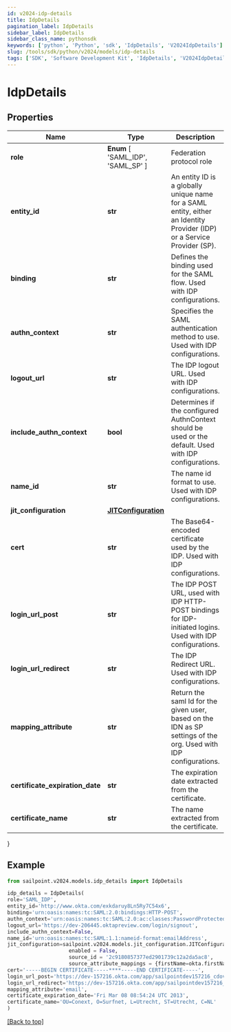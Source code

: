 ```yaml
---
id: v2024-idp-details
title: IdpDetails
pagination_label: IdpDetails
sidebar_label: IdpDetails
sidebar_class_name: pythonsdk
keywords: ['python', 'Python', 'sdk', 'IdpDetails', 'V2024IdpDetails']
slug: /tools/sdk/python/v2024/models/idp-details
tags: ['SDK', 'Software Development Kit', 'IdpDetails', 'V2024IdpDetails']
---
```


# IdpDetails

## Properties

| Name | Type | Description | Notes |
| --- | --- | --- | --- |
| **role** | **Enum** [ 'SAML_IDP', 'SAML_SP' ] | Federation protocol role | [optional] |
| **entity_id** | **str** | An entity ID is a globally unique name for a SAML entity, either an Identity Provider (IDP) or a Service Provider (SP). | [optional] |
| **binding** | **str** | Defines the binding used for the SAML flow. Used with IDP configurations. | [optional] |
| **authn_context** | **str** | Specifies the SAML authentication method to use. Used with IDP configurations. | [optional] |
| **logout_url** | **str** | The IDP logout URL. Used with IDP configurations. | [optional] |
| **include_authn_context** | **bool** | Determines if the configured AuthnContext should be used or the default. Used with IDP configurations. | [optional] [default to False] |
| **name_id** | **str** | The name id format to use. Used with IDP configurations. | [optional] |
| **jit_configuration** | [**JITConfiguration**](jit-configuration) |  | [optional] |
| **cert** | **str** | The Base64-encoded certificate used by the IDP. Used with IDP configurations. | [optional] |
| **login_url_post** | **str** | The IDP POST URL, used with IDP HTTP-POST bindings for IDP-initiated logins. Used with IDP configurations. | [optional] |
| **login_url_redirect** | **str** | The IDP Redirect URL. Used with IDP configurations. | [optional] |
| **mapping_attribute** | **str** | Return the saml Id for the given user, based on the IDN as SP settings of the org. Used with IDP configurations. | [required] |
| **certificate_expiration_date** | **str** | The expiration date extracted from the certificate. | [optional] |
| **certificate_name** | **str** | The name extracted from the certificate. | [optional] |

}

## Example

```python
from sailpoint.v2024.models.idp_details import IdpDetails

idp_details = IdpDetails(
role='SAML_IDP',
entity_id='http://www.okta.com/exkdaruy8Ln5Ry7C54x6',
binding='urn:oasis:names:tc:SAML:2.0:bindings:HTTP-POST',
authn_context='urn:oasis:names:tc:SAML:2.0:ac:classes:PasswordProtectedTransport',
logout_url='https://dev-206445.oktapreview.com/login/signout',
include_authn_context=False,
name_id='urn:oasis:names:tc:SAML:1.1:nameid-format:emailAddress',
jit_configuration=sailpoint.v2024.models.jit_configuration.JITConfiguration(
                    enabled = False,
                    source_id = '2c9180857377ed2901739c12a2da5ac8',
                    source_attribute_mappings = {firstName=okta.firstName, lastName=okta.lastName, email=okta.email}, ),
cert='-----BEGIN CERTIFICATE-----****-----END CERTIFICATE-----',
login_url_post='https://dev-157216.okta.com/app/sailpointdev157216_cdovsaml_1/exkdaruy8Ln5Ry7C54x6/sso/saml',
login_url_redirect='https://dev-157216.okta.com/app/sailpointdev157216_cdovsaml_1/exkdaruy8Ln5Ry7C54x6/sso/saml',
mapping_attribute='email',
certificate_expiration_date='Fri Mar 08 08:54:24 UTC 2013',
certificate_name='OU=Conext, O=Surfnet, L=Utrecht, ST=Utrecht, C=NL'
)

```

[[Back to top]](#)
